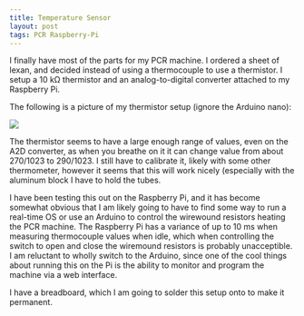 ```yaml
---
title: Temperature Sensor
layout: post
tags: PCR Raspberry-Pi
---
```


I finally have most of the parts for my PCR machine. I ordered a sheet of lexan, and decided instead of using a thermocouple to use a thermistor. I setup a 10 k&Omega; thermistor and an analog-to-digital converter attached to my Raspberry Pi.
<!--more-->

The following is a picture of my thermistor setup (ignore the Arduino nano):

![]({{site.baseurl}}/assets/2014-12-11-thermistor.png)

The thermistor seems to have a large enough range of values, even on the A2D converter, as when you breathe on it it can change value from about 270/1023 to 290/1023. I still have to calibrate it, likely with some other thermometer, however it seems that this will work nicely (especially with the aluminum block I have to hold the tubes.

I have been testing this out on the Raspberry Pi, and it has become somewhat obvious that I am likely going to have to find some way to run a real-time OS or use an Arduino to control the wirewound resistors heating the PCR machine. The Raspberry Pi has a variance of up to 10 ms when measuring thermocouple values when idle, which when controlling the switch to open and close the wiremound resistors is probably unacceptible. I am reluctant to wholly switch to the Arduino, since one of the cool things about running this on the Pi is the ability to monitor and program the machine via a web interface.

I have a breadboard, which I am going to solder this setup onto to make it permanent.
